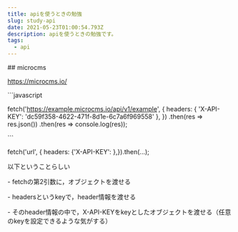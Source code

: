 ```yaml
---
title: apiを使うときの勉強
slug: study-api
date: 2021-05-23T01:00:54.793Z
description: apiを使うときの勉強です。
tags:
  - api
---
```

\## microcms



<https://microcms.io/>

\`\``javascript

fetch('https://example.microcms.io/api/v1/example', { headers: { 'X-API-KEY': 'dc59f358-4622-471f-8d1e-6c7a6f969558' }, }) .then(res => res.json()) .then(res => console.log(res));

\`\``

fetch('url', { headers: {'X-API-KEY': <key>},}).then(...);



以下ということらしい



\- fetchの第2引数に，オブジェクトを渡せる

\- headersというkeyで，header情報を渡せる

\- そのheader情報の中で，X-API-KEYをkeyとしたオブジェクトを渡せる（任意のkeyを設定できるような気がする）